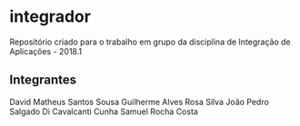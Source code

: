 # integrador
Repositório criado para o trabalho em grupo da disciplina de Integração de Aplicações - 2018.1


## Integrantes
David Matheus Santos Sousa 
Guilherme Alves Rosa Silva
João Pedro Salgado Di Cavalcanti Cunha
Samuel Rocha Costa


